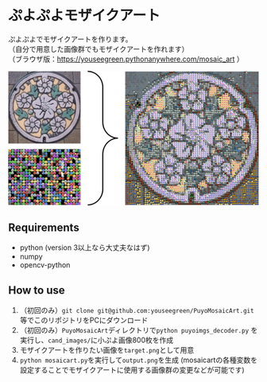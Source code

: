 # ぷよぷよモザイクアート
ぷよぷよでモザイクアートを作ります。  
（自分で用意した画像群でもモザイクアートを作れます）  
（ブラウザ版：https://youseegreen.pythonanywhere.com/mosaic_art ）

![](demo/demo.png)

## Requirements
- python (version 3以上なら大丈夫なはず)
- numpy
- opencv-python

## How to use
1. （初回のみ）```git clone git@github.com:youseegreen/PuyoMosaicArt.git``` 等でこのリポジトリをPCにダウンロード
2. （初回のみ）```PuyoMosaicArt```ディレクトリで```python puyoimgs_decoder.py``` を実行し、```cand_images/```に小ぷよ画像800枚を作成
3. モザイクアートを作りたい画像を```target.png```として用意
4. ```python mosaicart.py```を実行して```output.png```を生成
(mosaicartの各種変数を設定することでモザイクアートに使用する画像群の変更などが可能です)
